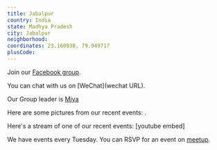 ```yaml
---
title: Jabalpur
country: India
state: Madhya Pradesh
city: Jabalpur
neighborhood: 
coordinates: 23.160938, 79.949717
plusCode:
---
```

Join our [Facebook group](https://www.facebook.com/groups/free.code.camp.your.city.jabalpur).

You can chat with us on [WeChat](wechat URL).

Our Group leader is [Miya](freecodecamp.org/miya)

Here are some pictures from our recent events:
![]().

Here's a stream of one of our recent events:
[youtube embed]

We have events every Tuesday. You can RSVP for an event on [meetup](meetupurl).

